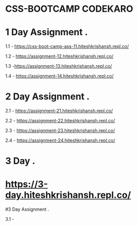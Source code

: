 # CSS-BOOTCAMP CODEKARO
# 1 Day Assignment .

1.1 - https://css-boot-camp-ass-11.hiteshkrishansh.repl.co/

1.2 - https://assignment-12.hiteshkrishansh.repl.co/

1.3 -https://assignment-13.hiteshkrishansh.repl.co/

1.4 - https://assignment-14.hiteshkrishansh.repl.co/

# 2 Day Assignment .

 2.1 - https://assignment-21.hiteshkrishansh.repl.co/
 
 2.2 - https://assignment-22.hiteshkrishansh.repl.co/

 2.3 - https://assignment-23.hiteshkrishansh.repl.co/
 
 2.4 - https://assignment-24.hiteshkrishansh.repl.co/

 # 3 Day .

 # https://3-day.hiteshkrishansh.repl.co/

#3 Day Assignment .

3.1 - 
 
